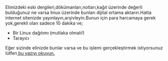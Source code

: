 <html><body><p>Elimizdeki eski dergileri,dökümanları,notları,kağıt üzerinde değerli bulduğunuz ne varsa linux üzerinde bunları dijital ortama aktarın.Hatta internet sitenizde yayınlayın,arşivleyin.Bunun için para harcamaya gerek yok,gerekli olan sadece 10 dakika ve;</p>
<ul>
<li>Bir Linux dağıtımı (mutlaka olmalı!)</li>
<li>Tarayıcı</li>
</ul>
<p>Eğer sizinde elinizde bunlar varsa ve bu işlemi gerçekleştirmek istiyorsunuz lütfen<a href="http://www.linuxfocus.org/Turkce/June2005/article382.shtml"> bu yazıyı okuyun.</a></p>
</body></html>